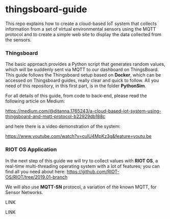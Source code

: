 # thingsboard-guide
This repo explains how to create a cloud-based IoT system that collects information from a set of virtual environmental sensors using the MQTT protocol and to create a simple web site to display the data collected from the sensors.



### Thingsboard

The basic approach provides a Python script that generates random  values, which will be suddenly sent via MQTT to our dashboard on ThingsBoard. This guide follows the Thingsboard setup based on **Docker**, which can be accessed on Thingsboard guides, really clear and quick to follow.  All you need of this repository, in this first part, is in the folder **PythonSim**. 

For all details of this guide, from code to back-end, please read the following article on Medium:

https://medium.com/@ditanna.1765243/a-cloud-based-iot-system-using-thingsboard-and-mqtt-protocol-b22929db188c

and here there is a video demonstration of the system:

https://www.youtube.com/watch?v=cuIU4MpKz3g&feature=youtu.be

### RIOT OS Application

In the next step of this guide we will try to collect values with **RIOT OS**,  a real-time multi-threading operating system with a lot of features; you can find all you need about here:
https://github.com/RIOT-OS/RIOT/tree/2019.01-branch

We will also use **MQTT-SN** protocol, a variation of the known MQTT, for Sensor Networks.



LINK

LINK



